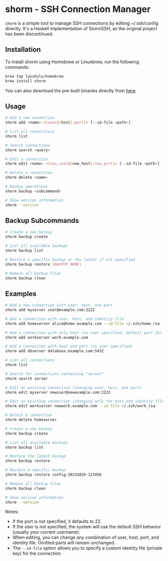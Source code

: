# shorm - SSH Connection Manager

`shorm` is a simple tool to manage SSH connections by editing ~/.ssh/config
directly. It's a Haskell implementation of StormSSH, as the original project has
been discontinued.

## Installation

To install shorm using Homebrew or Linuxbrew, run the following commands:

```bash
brew tap laishulu/homebrew
brew install shorm
```

You can also download the pre-built binaries directly from
[here](https://github.com/laishulu/shorm/releases).

## Usage

```bash
# Add a new connection
shorm add <name> <[user@]host[:port]> [--id-file <path>]

# List all connections
shorm list

# Search connections
shorm search <query>

# Edit a connection
shorm edit <name> <[new_user@]new_host[:new_port]> [--id-file <path>]

# Delete a connection
shorm delete <name>

# Backup operations
shorm backup <subcommand>

# Show version information
shorm --version
```

## Backup Subcommands

```bash
# Create a new backup
shorm backup create

# List all available backups
shorm backup list

# Restore a specific backup or the latest if not specified
shorm backup restore [BACKUP_NAME]

# Remove all backup files
shorm backup clean
```

## Examples

```bash
# Add a new connection with user, host, and port
shorm add myserver user@example.com:2222

# Add a connection with user, host, and identity file
shorm add homeserver alice@home.example.com --id-file ~/.ssh/home_rsa

# Add a connection with only host (no user specified, default port 22)
shorm add workserver work.example.com

# Add a connection with host and port (no user specified)
shorm add dbserver database.example.com:5432

# List all connections
shorm list

# Search for connections containing "server"
shorm search server

# Edit an existing connection (changing user, host, and port)
shorm edit myserver newuser@newexample.com:2223

# Edit an existing connection (changing only the host and identity file)
shorm edit workserver newwork.example.com --id-file ~/.ssh/work_rsa

# Delete a connection
shorm delete homeserver

# Create a new backup
shorm backup create

# List all available backups
shorm backup list

# Restore the latest backup
shorm backup restore

# Restore a specific backup
shorm backup restore config-20231029-123456

# Remove all backup files
shorm backup clean

# Show version information
shorm --version
```

Notes:
- If the port is not specified, it defaults to 22.
- If the user is not specified, the system will use the default SSH behavior (usually your current username).
- When editing, you can change any combination of user, host, port, and identity file. Omitted parts will remain unchanged.
- The `--id-file` option allows you to specify a custom identity file (private key) for the connection.
